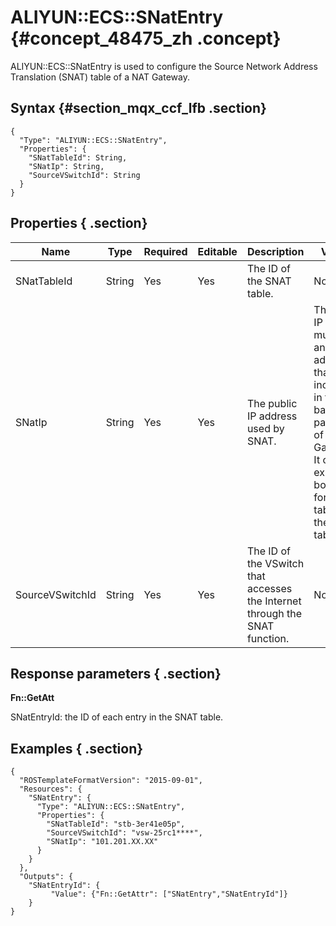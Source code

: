 # ALIYUN::ECS::SNatEntry {#concept_48475_zh .concept}

ALIYUN::ECS::SNatEntry is used to configure the Source Network Address Translation \(SNAT\) table of a NAT Gateway.

## Syntax {#section_mqx_ccf_lfb .section}

```language-json
{
  "Type": "ALIYUN::ECS::SNatEntry",
  "Properties": {
    "SNatTableId": String,
    "SNatIp": String,
    "SourceVSwitchId": String
  }
}
```

## Properties { .section}

|Name|Type|Required|Editable|Description|Validity|
|----|----|--------|--------|-----------|--------|
|SNatTableId|String|Yes|Yes|The ID of the SNAT table.|None|
|SNatIp|String|Yes|Yes|The public IP address used by SNAT.|The public IP address must be an IP address that is included in the bandwidth package of the NAT Gateway. It cannot exist in both the forwarding table and the SNAT table.|
|SourceVSwitchId|String|Yes|Yes|The ID of the VSwitch that accesses the Internet through the SNAT function.|None|

## Response parameters { .section}

**Fn::GetAtt**

SNatEntryId: the ID of each entry in the SNAT table.

## Examples { .section}

```language-json
{
  "ROSTemplateFormatVersion": "2015-09-01",
  "Resources": {
    "SNatEntry": {
      "Type": "ALIYUN::ECS::SNatEntry",
      "Properties": {
        "SNatTableId": "stb-3er41e05p",
        "SourceVSwitchId": "vsw-25rc1****",
        "SNatIp": "101.201.XX.XX"
      }
    }
  },
  "Outputs": {
    "SNatEntryId": {
         "Value": {"Fn::GetAttr": ["SNatEntry","SNatEntryId"]}
    }
}
```

